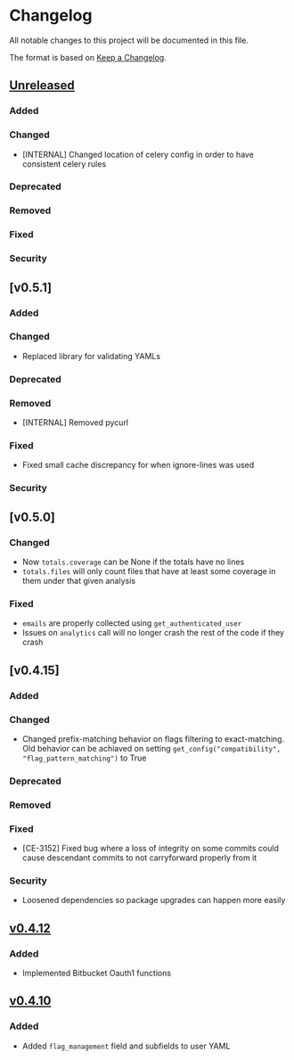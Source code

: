 # Changelog

All notable changes to this project will be documented in this file.

The format is based on [Keep a Changelog](https://keepachangelog.com/en/1.0.0/).

## [Unreleased]

### Added

### Changed
- [INTERNAL] Changed location of celery config in order to have consistent celery rules

### Deprecated

### Removed

### Fixed

### Security

## [v0.5.1]

### Added

### Changed
- Replaced library for validating YAMLs

### Deprecated

### Removed
- [INTERNAL] Removed pycurl

### Fixed
- Fixed small cache discrepancy for when ignore-lines was used

### Security

## [v0.5.0]

### Changed
- Now `totals.coverage` can be None if the totals have no lines
- `totals.files` will only count files that have at least some coverage in them under that given analysis

### Fixed
- `emails` are properly collected using `get_authenticated_user`
- Issues on `analytics` call will no longer crash the rest of the code if they crash

## [v0.4.15]

### Added

### Changed
- Changed prefix-matching behavior on flags filtering to exact-matching. Old behavior can be achiaved on setting `get_config("compatibility", "flag_pattern_matching")` to True

### Deprecated

### Removed

### Fixed
- [CE-3152] Fixed bug where a loss of integrity on some commits could cause descendant commits to not carryforward properly from it

### Security
- Loosened dependencies so package upgrades can happen more easily

## [v0.4.12]

### Added
- Implemented Bitbucket Oauth1 functions

## [v0.4.10]

### Added
- Added `flag_management` field and subfields to user YAML


[unreleased]: https://github.com/codecov/shared/compare/v0.4.13...HEAD
[v0.4.13]: https://github.com/codecov/shared/compare/v0.4.12...v0.4.13
[v0.4.12]: https://github.com/codecov/shared/compare/v0.4.11...v0.4.12
[v0.4.11]: https://github.com/codecov/shared/compare/v0.4.10...v0.4.11
[v0.4.10]: https://github.com/codecov/shared/compare/v0.4.9...v0.4.10
